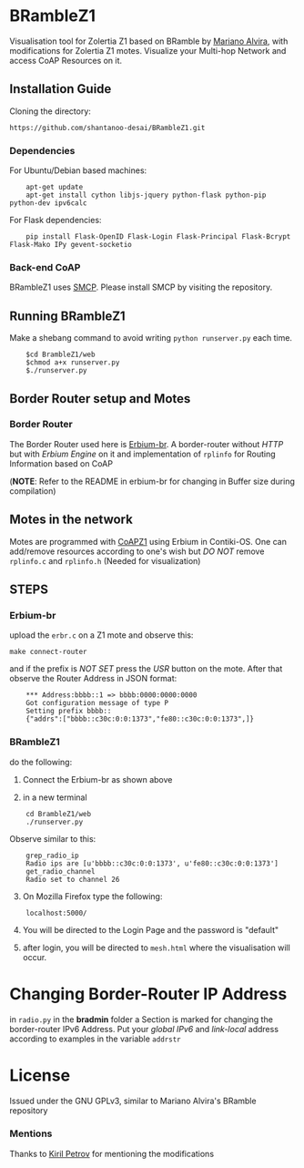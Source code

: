 # BRambleZ1
Visualisation tool for Zolertia Z1 based on BRamble by [Mariano Alvira](https://github.com/malvira), with modifications for Zolertia Z1 motes. Visualize your Multi-hop Network and access CoAP Resources on it.

## Installation Guide
Cloning the directory:

    https://github.com/shantanoo-desai/BRambleZ1.git
    
### Dependencies
For Ubuntu/Debian based machines:
```
	apt-get update
	apt-get install cython libjs-jquery python-flask python-pip python-dev ipv6calc
```
For Flask dependencies:
```
	pip install Flask-OpenID Flask-Login Flask-Principal Flask-Bcrypt Flask-Mako IPy gevent-socketio
```
### Back-end CoAP
BRambleZ1 uses [SMCP](https://github.com/darconeous/smcp). Please install SMCP by visiting the repository.

## Running BRambleZ1
Make a shebang command to avoid writing `python runserver.py` each time.
```
	$cd BrambleZ1/web
	$chmod a+x runserver.py
	$./runserver.py

```
## Border Router setup and Motes

### Border Router
The Border Router used here is [Erbium-br](https://github.com/shantanoo-desai/erbium-br). A border-router without *HTTP* but with
*Erbium Engine* on it and implementation of `rplinfo` for Routing Information based on CoAP 

(__NOTE__: Refer to the README in erbium-br for changing in Buffer size during compilation)

## Motes in the network
Motes are programmed with [CoAPZ1](https://github.com/shantanoo-desai/coapZ1)  using Erbium in Contiki-OS. One can add/remove resources according to one's wish but _DO NOT_ remove `rplinfo.c` and `rplinfo.h` (Needed for visualization)

## STEPS

### Erbium-br
upload the `erbr.c` on a Z1 mote and observe this:

    make connect-router

and if the prefix is _NOT SET_ press the *USR* button on the mote. After that observe the Router Address in JSON format:

```
	*** Address:bbbb::1 => bbbb:0000:0000:0000
	Got configuration message of type P
	Setting prefix bbbb::
	{"addrs":["bbbb::c30c:0:0:1373","fe80::c30c:0:0:1373",]}
```

### BRambleZ1

do the following:

1. Connect the Erbium-br as shown above

2. in a new terminal 
```
	cd BrambleZ1/web
	./runserver.py
```
Observe similar to this:
```
	grep_radio_ip
	Radio ips are [u'bbbb::c30c:0:0:1373', u'fe80::c30c:0:0:1373']
	get_radio_channel
	Radio set to channel 26
```
3. On Mozilla Firefox type the following:
```
	localhost:5000/
```
4. You will be directed to the Login Page and the password is "default"

5. after login, you will be directed to `mesh.html` where the visualisation will occur.


# Changing Border-Router IP Address
in `radio.py` in the **bradmin** folder a Section is marked for changing the border-router IPv6 Address. 
Put your _global IPv6_ and _link-local_ address according to examples in the variable `addrstr`

# License
Issued under the GNU GPLv3, similar to Mariano Alvira's BRamble repository
### Mentions
Thanks to [Kiril Petrov](http://github.com/retfie) for mentioning the modifications

